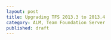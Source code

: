 ```yaml
---
layout: post
title: Upgrading TFS 2013.3 to 2013.4 
category: ALM, Team Foundation Server
published: draft
---
```


